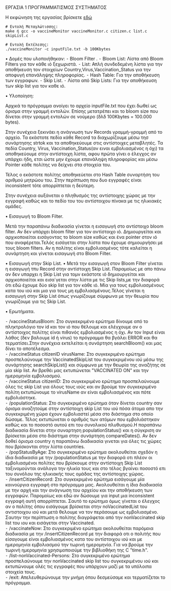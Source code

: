﻿ΕΡΓΑΣΙΑ 1
	ΠΡΟΓΡΑΜΜΑΤΙΣΜΟΣ ΣΥΣΤΗΜΑΤΟΣ 
			
Η εκφώνηση της εργασίας βρίσκετε [εδώ](https://github.com/KostasLiako/Vaccine_Monitor_SystemProgramming/blob/master/hw1-spring-2021.pdf)			



```
# Εντολή Μεταγλώτισσης:
make ή gcc -o vaccineMonitor vaccineMonitor.c citizen.c list.c skipList.c

# Εντολή Εκτέλεσης:
./vaccineMonitor -c inputFile.txt -b 100Kbytes

```



• Δομές που υλοποιήθηκαν: 
⁃ Bloom Filter .
⁃ Bloom List: Λίστα από Bloom Filters για τον κάθε ιό ξεχωριστά.
⁃ List: Απλή συνδεδεμένη λίστα για την αποθήκευση τον στοιχείων Country,Virus,Vaccination_Status για την αποφυγή επανάληψης πληροφορίας.
⁃ Hash Table: Για την αποθήκευση των εγγραφων.
⁃ Skip List.
⁃ Λίστα από Skip Lists: Για την αποθήκευση των skip list  για τον καθε ιό. 
										
• Υλοποίηση: 

 Αρχικά το πρόγραμμα ανοίγει το αρχείο inputFile.txt που έχει δωθεί ως όρισμα στην γραμμή εντολών. Επίσης μετατρέπει και το bloom size που δίνεται στην γραμμή εντολών σε νούμερο (δλδ 100Kbytes = 100.000 bytes).

Στην συνέχεια ξεκινάει η ανάγνωση των Records γραμμή-γραμμή από το αρχείο. Τα εκάστοτε πεδία κάθε Record τα διαχωρίζουμε μέσω τησ συνάρτησης strtok και τα αποθηκεύουμε στις αντίστοιχες μεταβλητές. 
Τα πεδία Country, Virus, Vaccination_Status(αν ειναι εμβολιασμένος η όχι) τα αποθηκεύουμε στην αντίστοιχη λίστα, αφου πρώτα γίνει ο έλεγχος αν υπάρχει ήδη, ετσι ώστε μην έχουμε επανάληψη πληροφορίας και μέσω Pointer κάθε πολίτης να δείχνει στα στοιχεία του.

Τέλος ο εκάστοτε πολίτης αποθηκεύεται στο Hash Table συναρτήση του αριθμού μητρώου του. 
Στην περίπτωση που δυο εγγραφές είναι inconsistent τότε απορρίπτεται η δεύτερη.

Στην συνέχεια αυξάνεται ο πληθυσμός της αντίστοιχης χώρας με την εγγραφή καθώς και το πεδίο του του αντίστοιχου πίνακα με τις ηλικιακές ομάδες.



• Εισαγωγή το Bloom Filter.

Μετά την παραπάνω διαδικασία γίνεται η εισαγωγή στο αντίστοιχο bloom filter. Αν δεν υπάρχει bloom filter για τον αντίστοιχο ιό. Δημιουργείται και αρχικοποιείται εισάγοντας το bloom size καθώς και ένα pointer στον ιό που αναφέρεται.Τελός εισάγεται στην λίστα που έχουμε σημιουργήσει με τους bloom filters.
Αν η πολίτης είναι εμβολιασμένος τότε καλείται η συνάρτηση και γίνεται εισαγωγή στο Bloom Filter.

• Εισαγωγή στην Skip List.
•        Μετά την εισαγωγή στον Bloom Filter γίνεται η εισαγωγή τπυ Record στην αντίστοιχη Skip List. Παραμοίως με απο πάνω αν δεν υπαρχει η Skip List για τομν εκάστοτε ιό δημιουργείται και αρχικοποιείται και εισα΄γεται στην λίστα με τις Skip lists,με την διαφορά ότι εδώ έχουμε δύο skip list για τον κάθε ιό. Μία για τους εμβολιασμένους κατα του ιού και μια για τους μη εμβολιασμένους.Τέλος γίνεται η εισαγωγή στην Skip List όπως γνωρίζουμε σύμφωνα με την θεωρία που γνωρίζουμε για τις Skip List.

• Ερωτήματα.

⁃ /vaccineStatusBloom: Στο συγκεκριμένο ερώτημα δίνουμε από το πληκτρολόγιο τον id και τον ιό που θέλουμε και ελέγχουμε αν ο αντίστοιχος πολίτης είναι πιθανός εμβολιασμένος η όχι. Αν τον Input είναι λάθος (δεν βαλουμε id ή virus) το πρόγραμμα θα βγάλει ERROR και θα τερματίσει.Στην συνέχεια εκτελείται η συνάρτηση searchBloom() και μας δίνει το αποτέλεσμα.
<br />
⁃ /vaccineStatus citizenID virusName:  Στο συγκεκριμένο ερώτημα προσπελαύνουμε την VaccinatedSkipList του συγκεκριμένου ιού μέσω της συνάρτησης searchSkipList() και σύμφωνα με την θεωρία της αναζήτης σε μία skip list. Αν βρεθέι μας εκτυπώνεται "VACCINATED ON" και την ημερομηνία εμβολιασμού.<br />
⁃ /vaccineStatus citizenID: Στο συγκεκριμένο ερώτημα προσπελαύνουμε όλες τις skip List για όλους τους ιούς και αν βρούμε τον συγκεκριμένο πολίτη εκτυπώνουμε το virusName αν είναι εμβολιασμένος και πότε εμβολιάστηκε.<br />
⁃ /populationStatus: Στο συγκεκριμένο ερώτημα όταν δίνεται country σαν όρισμα αναζητούμε στην αντίστοιχη skip List του ιού πόσα άτομα απο την συγκεκριμένη χώρα έχουν εμβολιαστεί μέσα στο διάστημα στο οποίο δώσαμε. Τέλος εκτυπώνεται ο αριθμός των ατόμων που εμβολιάστηκαν καθώς και το ποσοστό αυτού επι του συνολικού πλυθυσμού.Η παραπάνω διαδικασία δίνεται στην συναρτηση populationStatus() και η σύγκριση αν βρίσκεται μέσα στο διάστημα στην συνάρτηση compareDates(). Αν δεν δοθεί όρισμα country η παραπάνω διαδικασία γινεται για όλες τις χώρες που βρίσκονται στην λίστα countries.<br />
⁃ /popStatusByAge: Στο συγκεκριμένο ερώτημα ακολουθείται σχεδόν η ίδια διαδικασία με την /populationStatus με την διαφορά οτι πλέον οι εμβολιασμένοι πολίτες που βρίσκουμε στην αντίστοιχη Skip List ταξινομούνται ανάλογα την ηλικία τους και στο τέλος βγαίνει ποσοστό επι του συνόλου της ηλικιακής τους ομάδας της αντίστοιχης χώρας.<br />
⁃ /insertCitizenRecord: Στο συγκεκριμένο ερώτημα εισάγουμε μία καινούργια εγγραφή στο πρόγραμμα μας. Ακολουθείται η ίδια διαδικασία με την αρχή και την ανάγνωση του αρχείου και την αποθήκευση των εγγραφών. Παρομοίως και εδώ αν δώσουμε για input μια inconsistent εγγραφή αυτή απορρίπτεται. Σαυτό το ερώτημα όμως γίνεται ο έλεγχος αν ο πολίτης όπου εισάγουμε βρίσκεται στην noVaccinatedList του αντιστοιχου ιού και μετά θελουμε να τον περάσουμε ως εμβολιασμένο. Σαυτην την περίπτωση ο πολίτης διαγράφεται από την nonVaccinated skip list του ιου και εισάγεται στην Vaccinated.<br />
⁃ /vaccinateNow: Στο συγκεκριμένο ερώτημα ακολουθείται παρόμοια διαδικασία με την /insertCitizenRecord με την διαφορά οτι ο πολιτής που είσαγουμε είναι εμβολιασμένος κατα του αντίστοιχου ιού και με ημερομηνία εμβολιασμού την τωρινή ημερομηνία. Για να βρούμε την τωρινή ημερομηνία χρησιμοποιούμε την βιβλιοθήκη της C "time.h".<br />
⁃ /list-nonVaccinated-Persons: Στο συγκεκριμένο ερώτημα προσπελαύνουμε την nonVaccinated skip list του συγκεκριμένου ιού και εκτυπώνουμε ολές τις εγγραφές που υπάρχουν μαζί με τα υπόλοιπα στοιχεία τους.<br />
⁃ /exit: Απελευθερώνουμε την μνήμη όπου δεσμεύσαμε και τερματίζεται το πρόγραμμα. <br />
	
	
